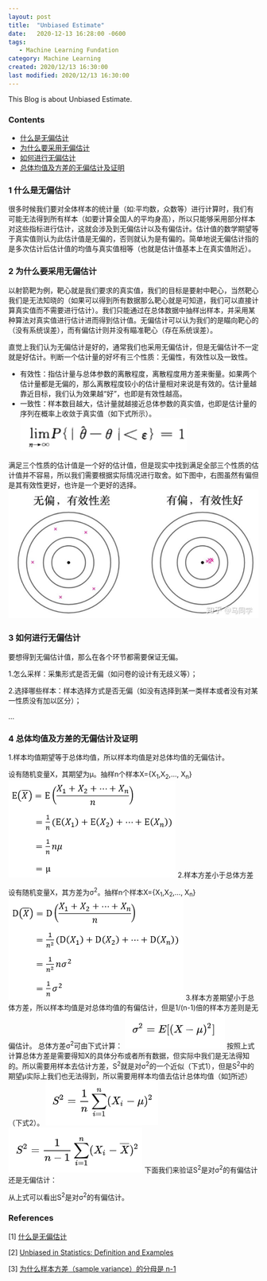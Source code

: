 ```yaml
---
layout: post
title:  "Unbiased Estimate"
date:   2020-12-13 16:28:00 -0600
tags:
   - Machine Learning Fundation
category: Machine Learning
created: 2020/12/13 16:30:00
last modified: 2020/12/13 16:30:00
---
```


This Blog is about Unbiased Estimate.

### Contents

- [什么是无偏估计](#a)
- [为什么要采用无偏估计](#b)
- [如何进行无偏估计](#c)
- [总体均值及方差的无偏估计及证明](#d)

<a name='a'></a>

### 1 什么是无偏估计
很多时候我们要对全体样本的统计量（如:平均数，众数等）进行计算时，我们有可能无法得到所有样本（如要计算全国人的平均身高），所以只能够采用部分样本对这些指标进行估计，这就会涉及到无偏估计以及有偏估计。估计值的数学期望等于真实值则认为此估计值是无偏的，否则就认为是有偏的。简单地说无偏估计指的是多次估计后估计值的均值与真实值相等（也就是估计值基本上在真实值附近）。

<a name='b'></a>

### 2 为什么要采用无偏估计

以射箭靶为例，靶心就是我们要求的真实值，我们的目标是要射中靶心，当然靶心我们是无法知晓的（如果可以得到所有数据那么靶心就是可知道，我们可以直接计算真实值而不需要进行估计）。我们只能通过在总体数据中抽样出样本，并采用某种算法对真实值进行估计进而得到估计值。无偏估计可以认为我们的是瞄向靶心的（没有系统误差），而有偏估计则并没有瞄准靶心（存在系统误差）。

直觉上我们认为无偏估计是好的，通常我们也采用无偏估计，但是无偏估计不一定就是好估计。判断一个估计量的好坏有三个性质：无偏性，有效性以及一致性。

- 有效性：指估计量与总体参数的离散程度，离散程度用方差来衡量。如果两个估计量都是无偏的，那么离散程度较小的估计量相对来说是有效的。估计量越靠近目标，我们认为效果越“好”，也即是有效性越高。
- 一致性：样本数目越大，估计量就越接近总体参数的真实值，也即是估计量的序列在概率上收敛于真实值（如下式所示）。
![1](/images/unbiased_estimate/unbiased_1.png)

满足三个性质的估计值是一个好的估计值，但是现实中找到满足全部三个性质的估计值并不容易，所以我们需要根据实际情况进行取舍。如下图中，右图虽然有偏但是其有效性更好，也许是一个更好的选择。
![2](/images/unbiased_estimate/unbiased_2.png)

<a name='c'></a>

### 3 如何进行无偏估计
要想得到无偏估计值，那么在各个环节都需要保证无偏。

1.怎么采样：采集形式是否无偏（如问卷的设计有无歧义等）；

2.选择哪些样本：样本选择方式是否无偏（如没有选择到某一类样本或者没有对某一性质没有加以区分）；

...

<a name='d'></a>

### 4 总体均值及方差的无偏估计及证明

1.样本均值期望等于总体均值，所以样本均值是对总体均值的无偏估计。

设有随机变量X，其期望为μ。抽样n个样本X={X<sub>1</sub>,X<sub>2</sub>,..., X<sub>n</sub>}
![3](/images/unbiased_estimate/unbiased_3.png)
2.样本方差小于总体方差

设有随机变量X，其方差为σ<sup>2</sup>。抽样n个样本X={X<sub>1</sub>,X<sub>2</sub>,..., X<sub>n</sub>}
![4](/images/unbiased_estimate/unbiased_4.png)
3.样本方差期望小于总体方差，所以样本均值是对总体均值的有偏估计，但是1/(n-1)倍的样本方差则是无偏估计。
总体方差σ<sup>2</sup>可由下式计算：
![5](/images/unbiased_estimate/unbiased_5.png)
按照上式计算总体方差是需要得知X的具体分布或者所有数据，但实际中我们是无法得知的。所以需要用样本去估计方差，S<sup>2</sup>就是对σ<sup>2</sup>的一个近似（下式1），但是S<sup>2</sup>中的期望μ实际上我们也无法得到，所以需要用样本均值去估计总体均值（如[1](#mean)所述）（下式2）。
![6](/images/unbiased_estimate/unbiased_6.png)
![7](/images/unbiased_estimate/unbiased_7.png)
下面我们来验证S<sup>2</sup>是对σ<sup>2</sup>的有偏估计还是无偏估计：

从上式可以看出S<sup>2</sup>是对σ<sup>2</sup>的有偏估计。



### References
\[1\] [什么是无偏估计](https://www.zhihu.com/question/22983179/answer/404391738)

\[2\] [Unbiased in Statistics: Definition and Examples](https://www.statisticshowto.com/unbiased/)

\[3\] [为什么样本方差（sample variance）的分母是 n-1](https://www.zhihu.com/question/20099757)
